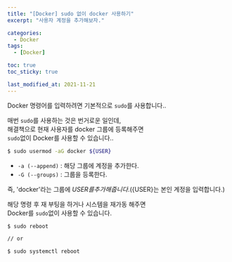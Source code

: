```yaml
---
title: "[Docker] sudo 없이 docker 사용하기"
excerpt: "사용자 계정을 추가해보자."

categories:
  - Docker
tags:
  - [Docker]

toc: true
toc_sticky: true

last_modified_at: 2021-11-21
---
```


Docker 명령어를 입력하려면 기본적으로 `sudo`를 사용합니다..

매번 `sudo`를 사용하는 것은 번거로운 일인데,   
해결책으로 현재 사용자를 docker 그룹에 등록해주면   
`sudo`없이 Docker를 사용할 수 있습니다..

```bash
$ sudo usermod -aG docker ${USER}
```

* `-a (--append)` : 해당 그룹에 계정을 추가한다.
* `-G (--groups)` : 그룹을 등록한다.

즉, 'docker'라는 그룹에 ${USER}를 추가해줍니다.   
(${USER}는 본인 계정을 입력합니다.)

해당 명령 후 재 부팅을 하거나 시스템을 재가동 해주면   
Docker를 `sudo`없이 사용할 수 있습니다.

```bash
$ sudo reboot

// or

$ sudo systemctl reboot
```